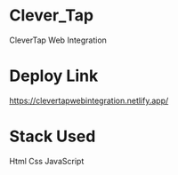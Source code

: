 # Clever_Tap
CleverTap Web Integration

# Deploy Link
https://clevertapwebintegration.netlify.app/

# Stack Used
Html
Css
JavaScript
